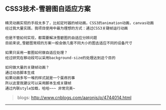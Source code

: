   
CSS3技术-雪碧图自适应方案
-----------------------------------
### 
	精灵动画实现的手段太多了，比如定时器的帧动画，CSS3的animation动画，canvas动画
	经过我大量实践，我项目使用中最为理想的方式：通过CSS3关键帧运行动画
	
	但是不管如何实现，都需要解决雪碧图的自适应分辨问题
	目前来说,雪碧图常规的方案一般会做几套不同大小的图去适应不同的设备尺寸
	
	如果只采用一套图如何做自适应处理？
	经过研究在移动段可以采用background-size的处理达到这个目的
	
	如何做大量的关键帧动画？
	通过动态脚本生成
	如果动画多写一堆的样式就是一个蛋疼的事
	所以这里我建议可以采用脚本生成关键帧
	通过内联style加载，哈哈~~~ 非常完美~

>blogs: <http://www.cnblogs.com/aaronjs/p/4744014.html>
-----------------------------------

